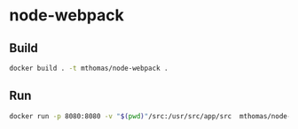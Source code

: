# node-webpack

## Build

```bash
docker build . -t mthomas/node-webpack .
```

## Run

```bash
docker run -p 8080:8080 -v "$(pwd)"/src:/usr/src/app/src  mthomas/node-webpack
```
